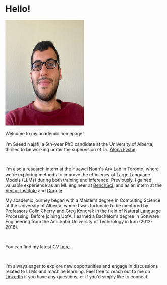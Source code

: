 # Hello!

<img src="./my_pic.jpeg" width="250" height="334">

Welcome to my academic homepage!
<br> <br>
I'm Saeed Najafi, a 5th-year PhD candidate at the University of Alberta, thrilled to be working under the supervision of Dr. [Alona Fyshe](https://sites.google.com/ualberta.ca/representationslab/home).

<br>

I'm also a research intern at the Huawei Noah's Ark Lab in Toronto, where we're exploring methods to improve the efficiency of Large Language Models (LLMs) during both training and inference.  Previously, I gained valuable experience as an ML engineer at [BenchSci](https://www.benchsci.com), and as an intern at the [Vector Institute](https://github.com/VectorInstitute/PromptEngineering) and [Google](https://arvr.google.com).

My academic journey began with a Master's degree in Computing Science at the University of Alberta, where I was fortunate to be mentored by Professors [Colin Cherry](https://sites.google.com/site/colinacherry/) and [Greg Kondrak](https://webdocs.cs.ualberta.ca/~kondrak/) in the field of Natural Language Processing.  Before joining UofA, I earned a Bachelor's degree in Software Engineering from the Amirkabir University of Technology in Iran (2012-2016).

<br>

You can find my latest CV [here](https://github.com/SaeedNajafi/saeednajafi.github.io/blob/master/cv.pdf).

<br>

I'm always eager to explore new opportunities and engage in discussions related to LLMs and machine learning.  Feel free to reach out to me on [LinkedIn](https://www.linkedin.com/in/saeednajafi/) if you have any questions, or if you'd simply like to connect!
